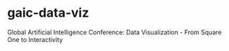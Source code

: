 # gaic-data-viz
Global Artificial Intelligence Conference: Data Visualization - From Square One to Interactivity
